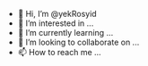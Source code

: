 - 👋 Hi, I’m @yekRosyid
- 👀 I’m interested in ...
- 🌱 I’m currently learning ...
- 💞️ I’m looking to collaborate on ...
- 📫 How to reach me ...

<!---
yekRosyid/yekRosyid is a ✨ special ✨ repository because its `README.md` (this file) appears on your GitHub profile.
You can click the Preview link to take a look at your changes.
--->
